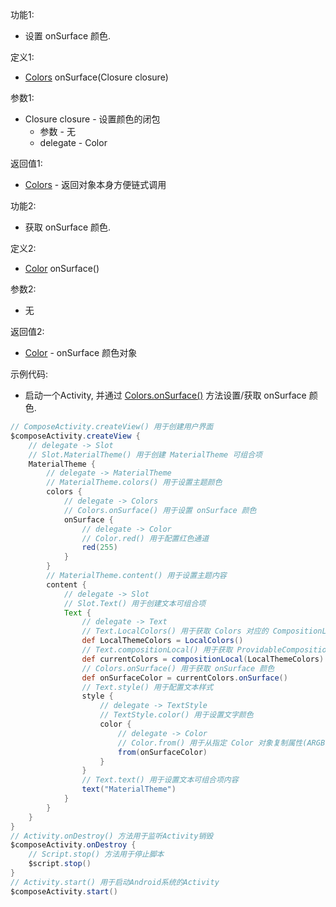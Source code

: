 功能1:

+ 设置 onSurface 颜色.

定义1:

+ [Colors](/API/UI/Compose/Theme/Color/Colors/README.md) onSurface(Closure closure)

参数1:

+ Closure closure - 设置颜色的闭包
    + 参数 - 无
    + delegate - Color

返回值1:

+ [Colors](/API/UI/Compose/Theme/Color/Colors/README.md) - 返回对象本身方便链式调用

功能2:

+ 获取 onSurface 颜色.

定义2:

+ [Color](/API/UI/Compose/Theme/Color/Color/README.md) onSurface()

参数2:

+ 无

返回值2:

+ [Color](/API/UI/Compose/Theme/Color/Color/README.md) - onSurface 颜色对象

示例代码:

+ 启动一个Activity, 并通过 [Colors.onSurface()](/API/UI/Compose/Theme/Color/Colors/README.md?id=onSurface) 方法设置/获取
  onSurface 颜色.

```groovy
// ComposeActivity.createView() 用于创建用户界面
$composeActivity.createView {
    // delegate -> Slot
    // Slot.MaterialTheme() 用于创建 MaterialTheme 可组合项
    MaterialTheme {
        // delegate -> MaterialTheme
        // MaterialTheme.colors() 用于设置主题颜色
        colors {
            // delegate -> Colors
            // Colors.onSurface() 用于设置 onSurface 颜色
            onSurface {
                // delegate -> Color
                // Color.red() 用于配置红色通道
                red(255)
            }
        }
        // MaterialTheme.content() 用于设置主题内容
        content {
            // delegate -> Slot
            // Slot.Text() 用于创建文本可组合项
            Text {
                // delegate -> Text
                // Text.LocalColors() 用于获取 Colors 对应的 CompositionLocal 对象
                def LocalThemeColors = LocalColors()
                // Text.compositionLocal() 用于获取 ProvidableCompositionLocal 的值
                def currentColors = compositionLocal(LocalThemeColors)
                // Colors.onSurface() 用于获取 onSurface 颜色
                def onSurfaceColor = currentColors.onSurface()
                // Text.style() 用于配置文本样式
                style {
                    // delegate -> TextStyle
                    // TextStyle.color() 用于设置文字颜色
                    color {
                        // delegate -> Color
                        // Color.from() 用于从指定 Color 对象复制属性(ARGB)
                        from(onSurfaceColor)
                    }
                }
                // Text.text() 用于设置文本可组合项内容
                text("MaterialTheme")
            }
        }
    }
}
// Activity.onDestroy() 方法用于监听Activity销毁
$composeActivity.onDestroy {
    // Script.stop() 方法用于停止脚本
    $script.stop()
}
// Activity.start() 用于启动Android系统的Activity
$composeActivity.start()
```